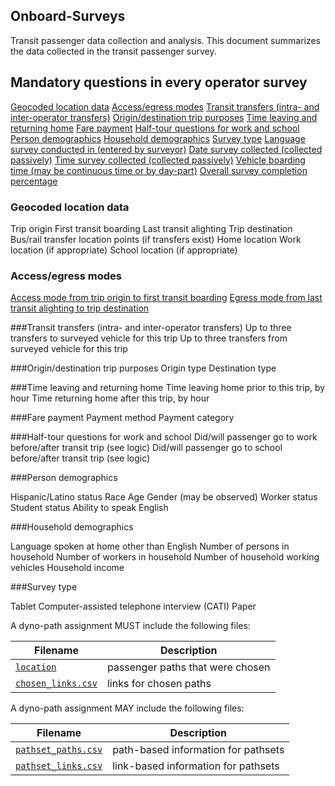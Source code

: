 
## Onboard-Surveys

Transit passenger data collection and analysis. This document summarizes the data collected in the transit passenger survey.


## Mandatory questions in every operator survey

[Geocoded location data](#Geocoded)
[Access/egress modes](#Access)
[Transit transfers (intra- and inter-operator transfers)](#Transfers)
[Origin/destination trip purposes](#Origin)
[Time leaving and returning home](#Leaving)
[Fare payment](#Fare)
[Half-tour questions for work and school](#Half-Tour)
[Person demographics](#Demographics)
[Household demographics](#Demographics-1)
[Survey type](#Type)
[Language survey conducted in (entered by surveyor)](#Language)
[Date survey collected (collected passively)](#Date)
[Time survey collected (collected passively)](#Time)
[Vehicle boarding time (may be continuous time or by day-part)](#Vehicle)
[Overall survey completion percentage](#Completion)



### Geocoded location data

Trip origin
First transit boarding 
Last transit alighting
Trip destination
Bus/rail transfer location points (if transfers exist)
Home location
Work location (if appropriate)
School location (if appropriate)


### Access/egress modes

[Access mode from trip origin to first transit boarding](access.md)
[Egress mode from last transit alighting to trip destination](egress.md)

###Transit transfers (intra- and inter-operator transfers)
Up to three transfers to surveyed vehicle for this trip
Up to three transfers from surveyed vehicle for this trip



###Origin/destination trip purposes
Origin type
Destination type



###Time leaving and returning home
Time leaving home prior to this trip, by hour
Time returning home after this trip, by hour


###Fare payment
Payment method
Payment category

###Half-tour questions for work and school
Did/will passenger go to work before/after transit trip (see logic)
Did/will passenger go to school before/after transit trip (see logic)


###Person demographics

Hispanic/Latino status
Race
Age
Gender (may be observed)
Worker status
Student status
Ability to speak English


###Household demographics

Language spoken at home other than English
Number of persons in household
Number of workers in household
Number of household working vehicles
Household income

###Survey type

Tablet
Computer-assisted telephone interview (CATI)
Paper




 

A dyno-path assignment MUST include the following files:

Filename 			| Description										
----------			| -------------										
[`location`](/files/location.md)		| passenger paths that were chosen
[`chosen_links.csv`](/files/links.md)		| links for chosen paths

A dyno-path assignment MAY include the following files:

Filename 					| Description										
----------					| -------------		
[`pathset_paths.csv`](/files/paths.md)		| path-based information for pathsets
[`pathset_links.csv`](/files/links.md)		| link-based information for pathsets


